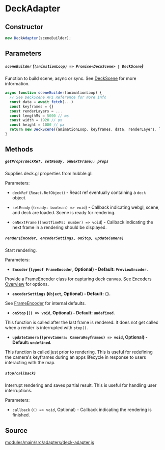 # DeckAdapter

## Constructor

```js
new DeckAdapter(sceneBuilder);
```

## Parameters

##### `sceneBuilder` (`(animationLoop) => Promise<DeckScene> | DeckScene`)

Function to build scene, async or sync. See [DeckScene](/modules/core/docs/scene/deck-scene) for more information.

```js
async function sceneBuilder(animationLoop) {
  // See DeckScene API Reference for more info
  const data = await fetch(...)
  const keyframes = {}
  const renderLayers = ...
  const lengthMs = 5000 // ms
  const width = 1920 // px
  const height = 1080 // px
  return new DeckScene({animationLoop, keyframes, data, renderLayers, lengthMs, width, height})
}
```

## Methods

##### `getProps(deckRef, setReady, onNextFrame): props`

Supplies deck.gl properties from hubble.gl.

Parameters:

* `deckRef` (`React.RefObject`) - React ref eventually containing a `deck` object.

* `setReady` (`(ready: boolean) => void`) - Callback indicating webgl, scene, and deck are loaded. Scene is ready for rendering.

* `onNextFrame` (`(nextTimeMs: number) => void`) - Callback indicating the next frame in a rendering should be displayed.

##### `render(Encoder, encoderSettings, onStop, updateCamera)`

Start rendering.

Parameters:

* **`Encoder` (`typeof FrameEncoder`, Optional) - Default: `PreviewEncoder`.**

Provide a FrameEncoder class for capturing deck canvas. See [Encoders Overview](/modules/core/docs/encoder) for options.

* **`encoderSettings` (`Object`, Optional) - Default: `{}`.**

See [FrameEncoder](/modules/core/docs/encoder/frame-encoder#constructor-1) for internal defaults.

* **`onStop` (`() => void`, Optional) - Default: `undefined`.**

This function is called after the last frame is rendered. It does not get called when a render is interrupted with `stop()`.

* **`updateCamera` (`(prevCamera: CameraKeyframes) => void`, Optional) - Default: `undefined`.**

This function is called just prior to rendering. This is useful for redefining the camera's keyframes during an apps lifecycle in response to users interacting with the map.

##### `stop(callback)`

Interrupt rendering and saves partial result. This is useful for handling user interruptions.

Parameters:

* `callback` (`() => void`, Optional) - Callback indicating the rendering is finished.

## Source

[modules/main/src/adapters/deck-adapter.js](https://github.com/uber/hubble.gl/blob/master/modules/main/src/adapters/deck-adapter.js)
